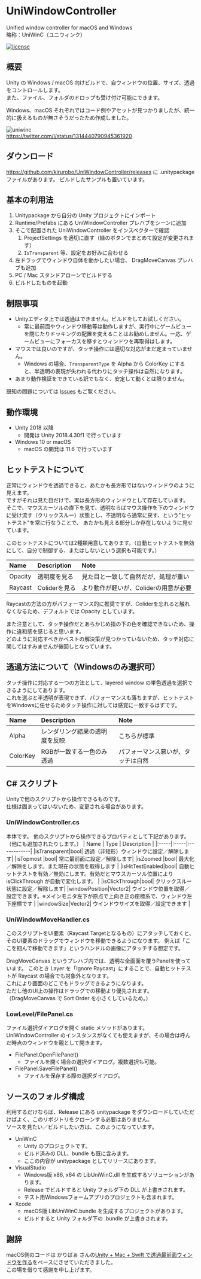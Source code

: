# UniWindowController
Unified window controller for macOS and Windows  
略称：UniWinC（ユニウィンク）

[![license](https://img.shields.io/badge/license-MIT-green.svg?style=flat)](https://github.com/kirurobo/UniWindowController/blob/master/LICENSE)


## 概要
Unity の Windows / macOS 向けビルドで、自ウィンドウの位置、サイズ、透過をコントロールします。  
また、ファイル、フォルダのドロップも受け付け可能にできます。

Windows、macOS それぞれではコード例やアセットが見つかりましたが、統一的に扱えるものが無さそうだったため作成しました。

![uniwinc](https://user-images.githubusercontent.com/1019117/96070514-5284e580-0edb-11eb-8a4d-d990a0a028a8.gif)  
https://twitter.com/i/status/1314440790945361920


## ダウンロード
https://github.com/kirurobo/UniWindowController/releases に .unitypackage ファイルがあります。
ビルドしたサンプルも置いています。


## 基本の利用法
1. Unitypackage から自分の Unity プロジェクトにインポート
2. Runtime/Prefabs にある UniWindowController プレハブをシーンに追加
3. そこで配置された UniWindowController をインスペクターで確認
    1. ProjectSettings を適切に直す（緑のボタンでまとめて設定が変更されます）
    2. `IsTransparent` 等、設定をお好みに合わせる
4. 左ドラッグでウィンドウ自体を動かしたい場合、 DragMoveCanvas プレハブも追加
5. PC / Mac スタンドアローンでビルドする
6. ビルドしたものを起動


## 制限事項
- Unityエディタ上では透過はできません。ビルドをしてお試しください。
  - 常に最前面やウィンドウ移動等は動作しますが、実行中にゲームビューを閉じたりドッキングの配置を変えることはお勧めしません。一応、ゲームビューにフォーカスを移すとウィンドウを再取得はします。
- マウスでは良いのですが、タッチ操作には適切な対応がまだ定まっていません。
  - Windows の場合、`TransparentType` を Alpha から ColorKey にすると、半透明の表現が失われる代わりにタッチ操作は自然になります。
- あまり動作検証をできている訳でもなく、安定して動くとは限りません。

既知の問題については [Issues](https://github.com/kirurobo/UniWindowController/issues) もご覧ください。


## 動作環境
- Unity 2018 以降
  - 開発は Unity 2018.4.30f1 で行っています
- Windows 10 or macOS
  - macOS の開発は 11.6 で行っています


## ヒットテストについて
正常にウィンドウを透過できると、あたかも長方形ではないウィンドウのように見えます。  
ですがそれは見た目だけで、実は長方形のウィンドウとして存在しています。  
そこで、マウスカーソルの直下を見て、透明ならばマウス操作を下のウィンドウに受け流す（クリックスルー）状態とし、不透明なら通常に戻す、という"ヒットテスト"を常に行なうことで、
あたかも見える部分しか存在しないように見せています。

このヒットテストについては2種類用意してあります。（自動ヒットテストを無効にして、自分で制御する、またはしないという選択も可能です。）

| Name | Description | Note |
|:-----|:-----|:------------|
|Opacity|透明度を見る|見た目と一致して自然だが、処理が重い|
|Raycast|Coliderを見る|より動作が軽いが、Coliderの用意が必要|

Raycastの方法の方がパフォーマンス的に推奨ですが、Coliderを忘れると触れなくなるため、デフォルトでは Opacity としています。

また注意として、タッチ操作だとあらかじめ指の下の色を確認できないため、操作に違和感を感じると思います。  
どのように対応すべきかベストの解決策が見つかっていないため、タッチ対応に関してはすみませんが後回しとなっています。


## 透過方法について（Windowsのみ選択可）
タッチ操作に対応する一つの方法として、layered window の単色透過を選択できるようにしてあります。  
これを選ぶと半透明が表現できず、パフォーマンスも落ちますが、ヒットテストをWindowsに任せるためタッチ操作に対しては感覚に一致するはずです。  

| Name | Description | Note |
|:-----|:-----|:------------|
|Alpha|レンダリング結果の透明度を反映|こちらが標準|
|ColorKey|RGBが一致する一色のみ透過|パフォーマンス悪いが、タッチは自然|


## C# スクリプト
Unityで他のスクリプトから操作できるものです。  
仕様は固まってはいないため、変更される場合があります。

### UniWindowController.cs
本体です。
他のスクリプトから操作できるプロパティとして下記があります。（他にも追加されたりします。）
| Name | Type | Description |
|:-----|:-----|:------------|
|isTransparent|bool| 透過（非矩形）ウィンドウに設定／解除します|
|isTopmost    |bool| 常に最前面に設定／解除します|
|isZoomed     |bool| 最大化／解除をします。また現在の状態を取得します |
|isHitTestEnabled|bool| 自動ヒットテストを有効／無効にします。有効だとマウスカーソル位置により isClickThrough が自動で変化します。 |
|isClickThrough|bool| クリックスルー状態に設定／解除します|
|windowPosition|Vector2| ウインドウ位置を取得／設定できます。※メインモニタ左下が原点で上向き正の座標系で、ウィンドウ左下座標です |
|windowSize|Vector2| ウインドウサイズを取得／設定できます |

### UniWindowMoveHandler.cs
このスクリプトをUI要素（Raycast Targetとなるもの）にアタッチしておくと、そのUI要素のドラッグでウィンドウを移動できるようになります。
例えば「ここを掴んで移動できます」というハンドルの画像にアタッチする想定です。

DragMoveCanvas というプレハブ内では、透明な全画面を覆うPanelを使っています。 
このとき Layer を「Ignore Raycast」にすることで、自動ヒットテストが Raycast の場合でも対象外となります。  
これにより画面のどこでもドラッグできるようになります。  
ただし他のUI上の操作はドラッグでの移動より優先されます。（DragMoveCanvas で Sort Order を小さくしているため。）

### LowLevel/FilePanel.cs
ファイル選択ダイアログを開く static メソッドがあります。  
UniWindowController のインスタンスがなくても使えますが、その場合は呼んだ時点のウィンドウを親として開きます。
- FilePanel.OpenFilePanel()
  - ファイルを開く場合の選択ダイアログ。複数選択も可能。
- FilePanel.SaveFilePanel()
  - ファイルを保存する際の選択ダイアログ。


## ソースのフォルダ構成
利用するだけならば、Release にある unitypackage をダウンロードしていただけばよく、このリポジトリをクローンする必要はありません。  
ソースを見たい／ビルドしたい方は、このようになっています。

- UniWinC
  - Unity のプロジェクトです。
  - ビルド済みの DLL、bundle も既に含みます。
  - ここの内容が unitypackage としてリリースにあります。
- VisualStudio
  - Windows版 x86, x64 の LibUniWinC.dll を生成するソリューションがあります。
  - Release でビルドすると Unity フォルダ下の DLL が上書きされます。
  - テスト用Windowsフォームアプリのプロジェクトも含まれます。
- Xcode
  - macOS版 LibUniWinC.bundle を生成するプロジェクトがあります。
  - ビルドすると Unity フォルダ下の .bundle が上書きされます。


## 謝辞
macOS側のコードは かりばぁ さんの[Unity + Mac + Swift で透過最前面ウィンドウを作る](https://qiita.com/KRiver1/items/9ecf65759cf1349f56af)をベースにさせていただきました。  
この場を借りて感謝を申し上げます。




